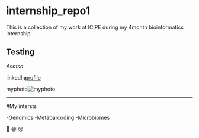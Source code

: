 # internship_repo1
This is a collection of my work at ICIPE during my 4month bioinformatics internship

## Testing
_Asatsa_

linkedIn[profile](www.linkedin.com/in/nabwire-asatsa-8478031b4)

myphoto![myphoto](https://media-exp1.licdn.com/dms/image/C4D03AQF5hyDNsE4alA/profile-displayphoto-shrink_200_200/0/1611740373539?e=1617840000&v=beta&t=3rzQCoSlsUZnwzqMxLJorlraXeLvRBpXWkAYL41hZs4)

---

#My intersts

-Genomics
-Metabarcoding
-Microbiomes

:tada:
:smile:
:cry:
